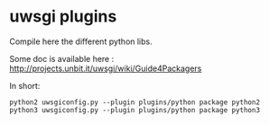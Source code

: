uwsgi plugins
=============

Compile here the different python libs.

Some doc is available here : http://projects.unbit.it/uwsgi/wiki/Guide4Packagers

In short:

    python2 uwsgiconfig.py --plugin plugins/python package python2
    python3 uwsgiconfig.py --plugin plugins/python package python3

